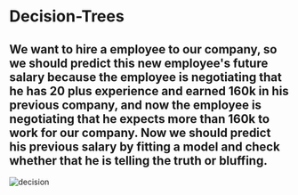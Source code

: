 # Decision-Trees

## We want to hire a employee to our company, so we should predict this new employee's future salary because the employee is negotiating that he has 20 plus experience and earned 160k in his previous company, and now the employee is negotiating that he expects more than 160k to work for our company. Now we should predict his previous salary by fitting a model and check whether that he is telling the truth or bluffing.


![decision](https://user-images.githubusercontent.com/40026126/43855406-1e612162-9b63-11e8-8b45-4bd3af457220.PNG)
